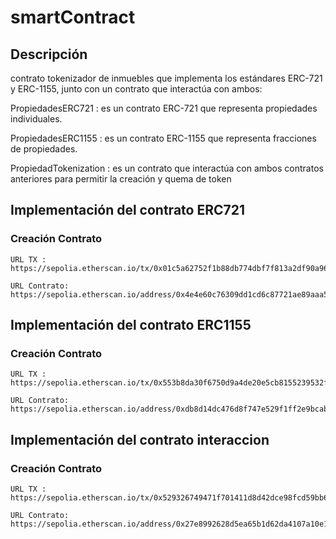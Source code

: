 # smartContract

## Descripción

contrato tokenizador de inmuebles que implementa los estándares ERC-721 y ERC-1155, junto con un contrato que interactúa con ambos:

PropiedadesERC721 : es un contrato ERC-721 que representa propiedades individuales.

PropiedadesERC1155 : es un contrato ERC-1155 que representa fracciones de propiedades.

PropiedadTokenization : es un contrato que interactúa con ambos contratos anteriores para permitir la creación y quema de token

## Implementación del contrato ERC721

### Creación Contrato

    URL TX : https://sepolia.etherscan.io/tx/0x01c5a62752f1b88db774dbf7f813a2df90a963d91c8369574556323588874d90
		
    URL Contrato: https://sepolia.etherscan.io/address/0x4e4e60c76309dd1cd6c87721ae89aaa5077ee2b3

## Implementación del contrato ERC1155


### Creación Contrato

    URL TX : https://sepolia.etherscan.io/tx/0x553b8da30f6750d9a4de20e5cb8155239532f981f85b46150fb954d141fe36b6
		
    URL Contrato: https://sepolia.etherscan.io/address/0xdb8d14dc476d8f747e529f1ff2e9bcab7ea3199e

	
## Implementación del contrato interaccion

### Creación Contrato


    URL TX : https://sepolia.etherscan.io/tx/0x529326749471f701411d8d42dce98fcd59bb623c8f83bc0ad7df113147bb5585
		
    URL Contrato: https://sepolia.etherscan.io/address/0x27e8992628d5ea65b1d62da4107a10e12cebf749#code




